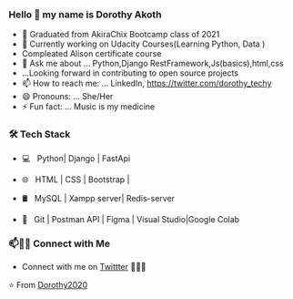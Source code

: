 ### Hello 👋 my name is Dorothy Akoth




- 🔭 Graduated from AkiraChix Bootcamp class of 2021
- 🌱 Currently working on Udacity Courses(Learning Python, Data )
-    Compleated Alison certificate course 
- 💬 Ask me about ... Python,Django RestFramework,Js(basics),html,css
- ...Looking forward in contributing to open source projects
- 📫 How to reach me: ... LinkedIn,    https://twitter.com/dorothy_techy
- 😄 Pronouns: ... She/Her
- ⚡ Fun fact: ...  Music is my medicine



<h3>🛠 Tech Stack</h3>

- 💻 &nbsp; Python| Django | FastApi
- 🌐 &nbsp; HTML | CSS | Bootstrap | 

- 🛢 &nbsp; MySQL | Xampp server| Redis-server
- 🔧 &nbsp; Git | Postman API | Figma | Visual Studio|Google Colab



### 📫🤝🏻 Connect with Me

 - Connect with me on [Twittter](https://www.twittter.com/in/dorothy_techy/) 👨🏻‍💻

⭐️ From [Dorothy2020](https://github.com/[Dorothy2020])
